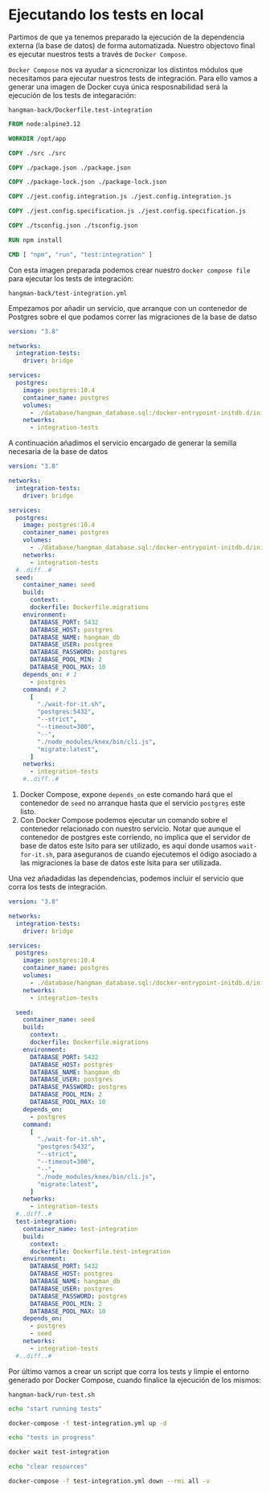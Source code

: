 # Ejecutando los tests en local

Partimos de que ya tenemos preparado la ejecución de la dependencia externa (la base de datos) de forma automatizada. Nuestro objectovo final es ejecutar nuestros tests a través de `Docker Compose`.

`Docker Compose` nos va ayudar a sicncronizar los distintos módulos que necesitamos para ejecutar nuestros tests de integración. Para ello vamos a generar una imagen de Docker cuya única resposnabilidad será la ejecución de los tests de integaración:

`hangman-back/Dockerfile.test-integration`

```Dockerfile
FROM node:alpine3.12

WORKDIR /opt/app

COPY ./src ./src

COPY ./package.json ./package.json

COPY ./package-lock.json ./package-lock.json

COPY ./jest.config.integration.js ./jest.config.integration.js

COPY ./jest.config.specification.js ./jest.config.specification.js

COPY ./tsconfig.json ./tsconfig.json

RUN npm install

CMD [ "npm", "run", "test:integration" ]
```

Con esta imagen preparada podemos crear nuestro `docker compose file` para ejecutar los tests de integración:

`hangman-back/test-integration.yml`

Empezamos por añadir un servicio, que arranque con un contenedor de Postgres sobre el que podamos correr las migraciones de la base de datso

```yml
version: "3.8"

networks:
  integration-tests:
    driver: bridge

services:
  postgres:
    image: postgres:10.4
    container_name: postgres
    volumes:
      - ./database/hangman_database.sql:/docker-entrypoint-initdb.d/init.sql
    networks:
      - integration-tests
```

A continuación añadimos el servicio encargado de generar la semilla necesaria de la base de datos

```yaml
version: "3.8"

networks:
  integration-tests:
    driver: bridge

services:
  postgres:
    image: postgres:10.4
    container_name: postgres
    volumes:
      - ./database/hangman_database.sql:/docker-entrypoint-initdb.d/init.sql
    networks:
      - integration-tests
  #..diff..#
  seed:
    container_name: seed
    build:
      context: .
      dockerfile: Dockerfile.migrations
    environment:
      DATABASE_PORT: 5432
      DATABASE_HOST: postgres
      DATABASE_NAME: hangman_db
      DATABASE_USER: postgres
      DATABASE_PASSWORD: postgres
      DATABASE_POOL_MIN: 2
      DATABASE_POOL_MAX: 10
    depends_on: # 1
      - postgres
    command: # 2
      [
        "./wait-for-it.sh",
        "postgres:5432",
        "--strict",
        "--timeout=300",
        "--",
        "./node_modules/knex/bin/cli.js",
        "migrate:latest",
      ]
    networks:
      - integration-tests
    #..diff..#
```

1. Docker Compose, expone `depends_on` este comando hará que el contenedor de `seed` no arranque hasta que el servicio `postgres` este listo.
2. Con Docker Compose podemos ejecutar un comando sobre el contenedor relacionado con nuestro servicio. Notar que aunque el contenedor de postgres este corriendo, no implica que el servidor de base de datos este lsito para ser utilizado, es aquí donde usamos `wait-for-it.sh`, para aseguranos de cuando ejecutemos el ódigo asociado a las migraciones la base de datos este lsita para ser utilizada.

Una vez añadadidas las dependencias, podemos incluir el servicio que corra los tests de integración.

```yaml
version: "3.8"

networks:
  integration-tests:
    driver: bridge

services:
  postgres:
    image: postgres:10.4
    container_name: postgres
    volumes:
      - ./database/hangman_database.sql:/docker-entrypoint-initdb.d/init.sql
    networks:
      - integration-tests

  seed:
    container_name: seed
    build:
      context: .
      dockerfile: Dockerfile.migrations
    environment:
      DATABASE_PORT: 5432
      DATABASE_HOST: postgres
      DATABASE_NAME: hangman_db
      DATABASE_USER: postgres
      DATABASE_PASSWORD: postgres
      DATABASE_POOL_MIN: 2
      DATABASE_POOL_MAX: 10
    depends_on:
      - postgres
    command:
      [
        "./wait-for-it.sh",
        "postgres:5432",
        "--strict",
        "--timeout=300",
        "--",
        "./node_modules/knex/bin/cli.js",
        "migrate:latest",
      ]
    networks:
      - integration-tests
  #..diff..#
  test-integration:
    container_name: test-integration
    build:
      context: .
      dockerfile: Dockerfile.test-integration
    environment:
      DATABASE_PORT: 5432
      DATABASE_HOST: postgres
      DATABASE_NAME: hangman_db
      DATABASE_USER: postgres
      DATABASE_PASSWORD: postgres
      DATABASE_POOL_MIN: 2
      DATABASE_POOL_MAX: 10
    depends_on:
      - postgres
      - seed
    networks:
      - integration-tests
  #..diff..#
```

Por último vamos a crear un script que corra los tests y limpie el entorno generado por Docker Compose, cuando finalice la ejecución de los mismos:

`hangman-back/run-test.sh`

```bash
echo "start running tests" 

docker-compose -f test-integration.yml up -d

echo "tests in progress"

docker wait test-integration

echo "clear resources"

docker-compose -f test-integration.yml down --rmi all -v
```